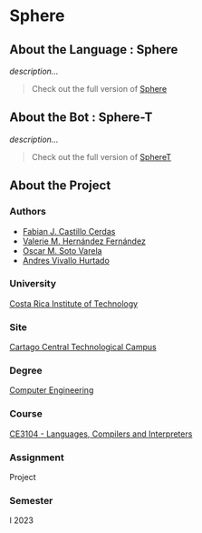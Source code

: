 # Sphere

## About the Language : Sphere

_description..._

> Check out the full version of [Sphere](https://github.com/valeriehernandez-7/Sphere/tree/main/sphere)


## About the Bot : Sphere-T

_description..._

> Check out the full version of [SphereT](https://github.com/valeriehernandez-7/Sphere/tree/main/sphere-t)


## About the Project

### Authors
- [Fabian J. Castillo Cerdas](https://github.com/)
- [Valerie M. Hernández Fernández](https://github.com/valeriehernandez-7)
- [Oscar M. Soto Varela](https://github.com/)
- [Andres Vivallo Hurtado](https://github.com/)

### University
[Costa Rica Institute of Technology](https://www.tec.ac.cr/)

### Site
[Cartago Central Technological Campus](https://www.tec.ac.cr/ubicaciones/campus-tecnologico-central-cartago)

### Degree
[Computer Engineering](https://www.tec.ac.cr/en/carreras/licentiates-degree-computer-engineering)

### Course
[CE3104 - Languages, Compilers and Interpreters](https://www.tec.ac.cr/planes-estudio/licenciatura-ingenieria-computadores)

### Assignment
Project

### Semester
I 2023